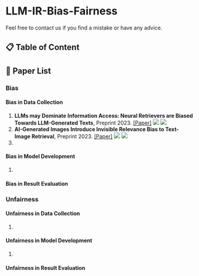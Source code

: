 # LLM-IR-Bias-Fairness

Feel free to contact us if you find a mistake or have any advice.

## 📋 Table of Content

## 📄 Paper List

### Bias
#### Bias in Data Collection
1. **LLMs may Dominate Information Access: Neural Retrievers are Biased Towards LLM-Generated Texts**, Preprint 2023. [[Paper]](https://arxiv.org/abs/2310.20501) ![](https://img.shields.io/badge/Source_Bias-orange) ![](https://img.shields.io/badge/Regularization-darkcyan)
2. **AI-Generated Images Introduce Invisible Relevance Bias to Text-Image Retrieval**, Preprint 2023. [[Paper]](https://arxiv.org/abs/2311.14084) ![](https://img.shields.io/badge/Source_Bias-orange) ![](https://img.shields.io/badge/Regularization-darkcyan)
3. 

#### Bias in Model Development
1. 

#### Bias in Result Evaluation

### Unfairness
#### Unfairness in Data Collection
1. 

#### Unfairness in Model Development
1. 

#### Unfairness in Result Evaluation
